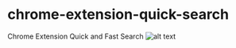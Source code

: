 # chrome-extension-quick-search
Chrome Extension Quick and Fast Search
![alt text](http://umitunal.org/wp-content/github/quicksearch.gif)
